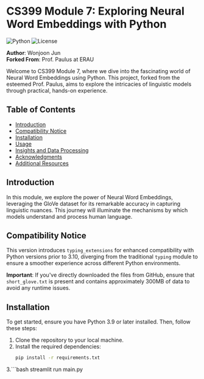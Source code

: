 # CS399 Module 7: Exploring Neural Word Embeddings with Python

![Python](https://img.shields.io/badge/python-3.9+-blue.svg)
![License](https://img.shields.io/badge/License-MIT-green.svg)

**Author**: Wonjoon Jun  
**Forked From**: Prof. Paulus at ERAU

Welcome to CS399 Module 7, where we dive into the fascinating world of Neural Word Embeddings using Python. This project, forked from the esteemed Prof. Paulus, aims to explore the intricacies of linguistic models through practical, hands-on experience.

## Table of Contents
- [Introduction](#introduction)
- [Compatibility Notice](#compatibility-notice)
- [Installation](#installation)
- [Usage](#usage)
- [Insights and Data Processing](#insights-and-data-processing)
- [Acknowledgments](#acknowledgments)
- [Additional Resources](#additional-resources)

## Introduction

In this module, we explore the power of Neural Word Embeddings, leveraging the GloVe dataset for its remarkable accuracy in capturing linguistic nuances. This journey will illuminate the mechanisms by which models understand and process human language.

## Compatibility Notice

This version introduces `typing_extensions` for enhanced compatibility with Python versions prior to 3.10, diverging from the traditional `typing` module to ensure a smoother experience across different Python environments.

**Important**: If you've directly downloaded the files from GitHub, ensure that `short_glove.txt` is present and contains approximately 300MB of data to avoid any runtime issues.

## Installation

To get started, ensure you have Python 3.9 or later installed. Then, follow these steps:

1. Clone the repository to your local machine.
2. Install the required dependencies:
   ```bash
   pip install -r requirements.txt
3.```bash
    streamlit run main.py